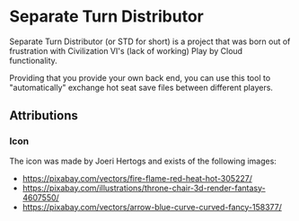 # Separate Turn Distributor

Separate Turn Distributor (or STD for short) is a project that was born out of frustration with Civilization VI's (lack of working) Play by Cloud functionality. 

Providing that you provide your own back end, you can use this tool to "automatically" exchange hot seat save files between different players.

## Attributions

### Icon

The icon was made by Joeri Hertogs and exists of the following images:

* https://pixabay.com/vectors/fire-flame-red-heat-hot-305227/
* https://pixabay.com/illustrations/throne-chair-3d-render-fantasy-4607550/
* https://pixabay.com/vectors/arrow-blue-curve-curved-fancy-158377/